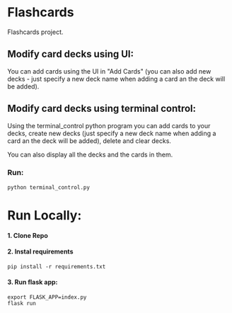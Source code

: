 # Flashcards

Flashcards project.

## Modify card decks using UI:
You can add cards using the UI in "Add Cards" (you can also add new decks - just specify a new deck name when adding a card an the deck will be added).

## Modify card decks using terminal control:
Using the terminal_control python program you can add cards to your decks, create new decks (just specify a new deck name when adding a card an the deck will be added), delete and clear decks.

You can also display all the decks and the cards in them.

### Run:

```
python terminal_control.py
```

# Run Locally:

#### 1. Clone Repo

#### 2. Instal requirements

`pip install -r requirements.txt` 

#### 3. Run flask app:

```
export FLASK_APP=index.py 
flask run
```
